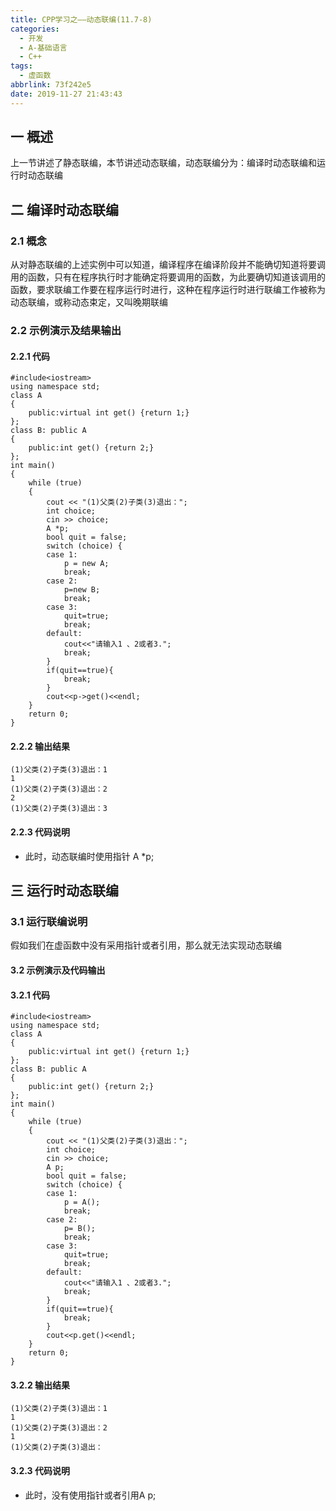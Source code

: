 ```yaml
---
title: CPP学习之——动态联编(11.7-8)
categories:
  - 开发
  - A-基础语言
  - C++
tags:
  - 虚函数
abbrlink: 73f242e5
date: 2019-11-27 21:43:43
---
```

## 一 概述

上一节讲述了静态联编，本节讲述动态联编，动态联编分为：编译时动态联编和运行时动态联编  

<!--more-->

## 二 编译时动态联编

### 2.1 概念

从对静态联编的上述实例中可以知道，编译程序在编译阶段并不能确切知道将要调用的函数，只有在程序执行时才能确定将要调用的函数，为此要确切知道该调用的函数，要求联编工作要在程序运行时进行，这种在程序运行时进行联编工作被称为动态联编，或称动态束定，又叫晚期联编  

<!--more-->

### 2.2 示例演示及结果输出

#### 2.2.1 代码

```
#include<iostream>
using namespace std;
class A 
{
	public:virtual int get() {return 1;}
};
class B: public A 
{
	public:int get() {return 2;}
};
int main() 
{
	while (true) 
	{
		cout << "(1)父类(2)子类(3)退出：";
		int choice;
		cin >> choice;
		A *p;
		bool quit = false;
		switch (choice) {
		case 1:
			p = new A;
			break;
		case 2:
			p=new B;
			break;
		case 3:
			quit=true;
			break;
		default:
			cout<<"请输入1 、2或者3.";
			break;
		}
		if(quit==true){
			break;
		}
		cout<<p->get()<<endl;
	}
	return 0;
}
```

#### 2.2.2 输出结果

```
(1)父类(2)子类(3)退出：1
1
(1)父类(2)子类(3)退出：2
2
(1)父类(2)子类(3)退出：3
```
#### 2.2.3 代码说明

* 此时，动态联编时使用指针 A *p;


## 三 运行时动态联编

### 3.1 运行联编说明

假如我们在虚函数中没有采用指针或者引用，那么就无法实现动态联编

#### 3.2 示例演示及代码输出

#### 3.2.1 代码

```
#include<iostream>
using namespace std;
class A 
{
	public:virtual int get() {return 1;}
};
class B: public A 
{
	public:int get() {return 2;}
};
int main() 
{
	while (true) 
	{
		cout << "(1)父类(2)子类(3)退出：";
		int choice;
		cin >> choice;
		A p;
		bool quit = false;
		switch (choice) {
		case 1:
			p = A();
			break;
		case 2:
			p= B();
			break;
		case 3:
			quit=true;
			break;
		default:
			cout<<"请输入1 、2或者3.";
			break;
		}
		if(quit==true){
			break;
		}
		cout<<p.get()<<endl;
	}
	return 0;
}
```

#### 3.2.2 输出结果

```
(1)父类(2)子类(3)退出：1
1
(1)父类(2)子类(3)退出：2
1
(1)父类(2)子类(3)退出：
```

#### 3.2.3 代码说明

* 此时，没有使用指针或者引用A p;